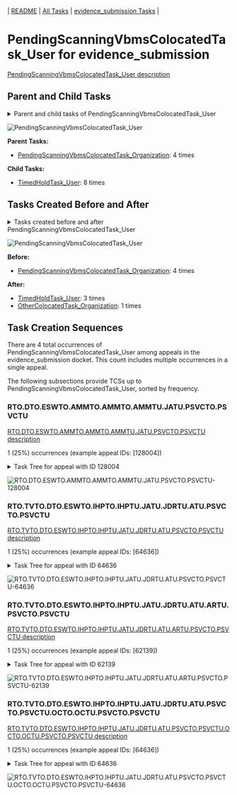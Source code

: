 <!-- DO NOT EDIT THIS FILE.  This file is autogenerated. -->
| [README](../README.md) | [All Tasks](../alltasks.md) | [evidence_submission Tasks](tasklist.md) |

# PendingScanningVbmsColocatedTask_User for evidence_submission

[PendingScanningVbmsColocatedTask_User description](../descr/PendingScanningVbmsColocatedTask_User.md)

## Parent and Child Tasks

<details><summary markdown='span'>Parent and child tasks of PendingScanningVbmsColocatedTask_User
</summary>

```
digraph G {
rankdir=LR;
node [shape=box]
"PendingScanningVbmsColocatedTask_User" -> "TimedHoldTask_User" [label=8]
"PendingScanningVbmsColocatedTask_Organization" -> "PendingScanningVbmsColocatedTask_User" [label=4]
}
```
</details>

![PendingScanningVbmsColocatedTask_User](dot/PendingScanningVbmsColocatedTask_User-parentchild.dot.png)

**Parent Tasks:**

   * [PendingScanningVbmsColocatedTask_Organization](PendingScanningVbmsColocatedTask_Organization.md): 4 times

**Child Tasks:**

   * [TimedHoldTask_User](TimedHoldTask_User.md): 8 times

## Tasks Created Before and After

<details><summary markdown='span'>Tasks created before and after PendingScanningVbmsColocatedTask_User</summary>

```
digraph G {
rankdir=LR;

"PendingScanningVbmsColocatedTask_User" -> "TimedHoldTask_User" [label=3]
"PendingScanningVbmsColocatedTask_User" -> "OtherColocatedTask_Organization" [label=1]
"PendingScanningVbmsColocatedTask_Organization" -> "PendingScanningVbmsColocatedTask_User" [label=4]
}
```
</details>

![PendingScanningVbmsColocatedTask_User](dot/PendingScanningVbmsColocatedTask_User.dot.png)

**Before:**

   * [PendingScanningVbmsColocatedTask_Organization](PendingScanningVbmsColocatedTask_Organization.md): 4 times

**After:**

   * [TimedHoldTask_User](TimedHoldTask_User.md): 3 times
   * [OtherColocatedTask_Organization](OtherColocatedTask_Organization.md): 1 times

## Task Creation Sequences

There are 4 total occurrences of PendingScanningVbmsColocatedTask_User among appeals in the evidence_submission docket.  This count includes multiple occurrences in a single appeal.

The following subsections provide TCSs up to PendingScanningVbmsColocatedTask_User, sorted by frequency.

### RTO.DTO.ESWTO.AMMTO.AMMTO.AMMTU.JATU.PSVCTO.PSVCTU

[RTO.DTO.ESWTO.AMMTO.AMMTO.AMMTU.JATU.PSVCTO.PSVCTU description](../descr/RTO.DTO.ESWTO.AMMTO.AMMTO.AMMTU.JATU.PSVCTO.PSVCTU.md)

1 (25%) occurrences (example appeal IDs: [128004])

<details><summary markdown='span'>Task Tree for appeal with ID 128004</summary>

```
@startuml
skinparam {
  ObjectBorderColor #555
  ObjectBorderThickness 0
  ObjectFontStyle bold
  ObjectFontSize 14
  ObjectAttributeFontColor #333
  ObjectAttributeFontSize 12
}
  object 0.RootTask #8dd3c7 {
Organization
}
  object 1.DistributionTask #ffffb3 {
Organization
}
  object 2.EvidenceSubmissionWindowTask #fccde5 {
Organization
}
  object 3.AodMotionMailTask #d9d9d9 {
Organization
}
  object 4.AodMotionMailTask #d9d9d9 {
Organization
}
  object 5.AodMotionMailTask #d9d9d9 {
User
}
  object 6.JudgeAssignTask #ccebc5 {
User
}
  object 7.JudgeDecisionReviewTask #d9d9d9 {
User
}
  object 8.AttorneyTask #bc80bd {
User
}
  object 9.PendingScanningVbmsColocatedTask #fccde5 {
Organization
}
  object 10.PendingScanningVbmsColocatedTask #fccde5 {
User  <back:white>    </back>
}
  object 11.TimedHoldTask #fccde5 {
User
}
  object 12.TimedHoldTask #fccde5 {
User
}
  object 13.JudgeAssignTask #ccebc5 {
User
}
  object 14.JudgeAssignTask #ccebc5 {
User
}
  object 15.JudgeDecisionReviewTask #d9d9d9 {
User
}
  object 16.AttorneyTask #bc80bd {
User
}
  object 17.MissingRecordsColocatedTask #bebada {
Organization
}
  object 18.MissingRecordsColocatedTask #bebada {
User
}
  object 19.MissingRecordsColocatedTask #bebada {
User
}
  object 20.TimedHoldTask #fccde5 {
User
}
0.RootTask -- 1.DistributionTask
1.DistributionTask -- 2.EvidenceSubmissionWindowTask
0.RootTask -- 3.AodMotionMailTask
3.AodMotionMailTask -- 4.AodMotionMailTask
4.AodMotionMailTask -- 5.AodMotionMailTask
0.RootTask -- 6.JudgeAssignTask
0.RootTask -- 7.JudgeDecisionReviewTask
7.JudgeDecisionReviewTask -- 8.AttorneyTask
8.AttorneyTask -- 9.PendingScanningVbmsColocatedTask
9.PendingScanningVbmsColocatedTask -- 10.PendingScanningVbmsColocatedTask
10.PendingScanningVbmsColocatedTask -- 11.TimedHoldTask
10.PendingScanningVbmsColocatedTask -- 12.TimedHoldTask
0.RootTask -- 13.JudgeAssignTask
0.RootTask -- 14.JudgeAssignTask
0.RootTask -- 15.JudgeDecisionReviewTask
15.JudgeDecisionReviewTask -- 16.AttorneyTask
16.AttorneyTask -- 17.MissingRecordsColocatedTask
17.MissingRecordsColocatedTask -- 18.MissingRecordsColocatedTask
17.MissingRecordsColocatedTask -- 19.MissingRecordsColocatedTask
19.MissingRecordsColocatedTask -- 20.TimedHoldTask
@enduml
```
</details>

![RTO.DTO.ESWTO.AMMTO.AMMTO.AMMTU.JATU.PSVCTO.PSVCTU-128004](uml/RTO.DTO.ESWTO.AMMTO.AMMTO.AMMTU.JATU.PSVCTO.PSVCTU-128004.png)

### RTO.TVTO.DTO.ESWTO.IHPTO.IHPTU.JATU.JDRTU.ATU.PSVCTO.PSVCTU

[RTO.TVTO.DTO.ESWTO.IHPTO.IHPTU.JATU.JDRTU.ATU.PSVCTO.PSVCTU description](../descr/RTO.TVTO.DTO.ESWTO.IHPTO.IHPTU.JATU.JDRTU.ATU.PSVCTO.PSVCTU.md)

1 (25%) occurrences (example appeal IDs: [64636])

<details><summary markdown='span'>Task Tree for appeal with ID 64636</summary>

```
@startuml
skinparam {
  ObjectBorderColor #555
  ObjectBorderThickness 0
  ObjectFontStyle bold
  ObjectFontSize 14
  ObjectAttributeFontColor #333
  ObjectAttributeFontSize 12
}
  object 0.RootTask #8dd3c7 {
Organization
}
  object 1.TrackVeteranTask #bebada {
Organization
}
  object 2.DistributionTask #ffffb3 {
Organization
}
  object 3.EvidenceSubmissionWindowTask #fccde5 {
Organization
}
  object 4.InformalHearingPresentationTask #fdb462 {
Organization
}
  object 5.InformalHearingPresentationTask #fdb462 {
User
}
  object 6.InformalHearingPresentationTask #fdb462 {
User
}
  object 7.JudgeAssignTask #ccebc5 {
User
}
  object 8.JudgeDecisionReviewTask #d9d9d9 {
User
}
  object 9.AttorneyTask #bc80bd {
User
}
  object 10.PendingScanningVbmsColocatedTask #fccde5 {
Organization
}
  object 11.PendingScanningVbmsColocatedTask #fccde5 {
User  <back:white>    </back>
}
  object 12.OtherColocatedTask #80b1d3 {
Organization
}
  object 13.OtherColocatedTask #80b1d3 {
User
}
  object 14.PendingScanningVbmsColocatedTask #fccde5 {
Organization
}
  object 15.PendingScanningVbmsColocatedTask #fccde5 {
User  <back:white>    </back>
}
  object 16.TimedHoldTask #fccde5 {
User
}
  object 17.TimedHoldTask #fccde5 {
User
}
  object 18.TimedHoldTask #fccde5 {
User
}
  object 19.TimedHoldTask #fccde5 {
User
}
  object 20.TimedHoldTask #fccde5 {
User
}
  object 21.TrackVeteranTask #bebada {
Organization
}
0.RootTask -- 1.TrackVeteranTask
0.RootTask -- 2.DistributionTask
2.DistributionTask -- 3.EvidenceSubmissionWindowTask
2.DistributionTask -- 4.InformalHearingPresentationTask
4.InformalHearingPresentationTask -- 5.InformalHearingPresentationTask
4.InformalHearingPresentationTask -- 6.InformalHearingPresentationTask
0.RootTask -- 7.JudgeAssignTask
0.RootTask -- 8.JudgeDecisionReviewTask
8.JudgeDecisionReviewTask -- 9.AttorneyTask
9.AttorneyTask -- 10.PendingScanningVbmsColocatedTask
10.PendingScanningVbmsColocatedTask -- 11.PendingScanningVbmsColocatedTask
9.AttorneyTask -- 12.OtherColocatedTask
12.OtherColocatedTask -- 13.OtherColocatedTask
9.AttorneyTask -- 14.PendingScanningVbmsColocatedTask
14.PendingScanningVbmsColocatedTask -- 15.PendingScanningVbmsColocatedTask
15.PendingScanningVbmsColocatedTask -- 16.TimedHoldTask
15.PendingScanningVbmsColocatedTask -- 17.TimedHoldTask
15.PendingScanningVbmsColocatedTask -- 18.TimedHoldTask
15.PendingScanningVbmsColocatedTask -- 19.TimedHoldTask
15.PendingScanningVbmsColocatedTask -- 20.TimedHoldTask
0.RootTask -- 21.TrackVeteranTask
@enduml
```
</details>

![RTO.TVTO.DTO.ESWTO.IHPTO.IHPTU.JATU.JDRTU.ATU.PSVCTO.PSVCTU-64636](uml/RTO.TVTO.DTO.ESWTO.IHPTO.IHPTU.JATU.JDRTU.ATU.PSVCTO.PSVCTU-64636.png)

### RTO.TVTO.DTO.ESWTO.IHPTO.IHPTU.JATU.JDRTU.ATU.ARTU.PSVCTO.PSVCTU

[RTO.TVTO.DTO.ESWTO.IHPTO.IHPTU.JATU.JDRTU.ATU.ARTU.PSVCTO.PSVCTU description](../descr/RTO.TVTO.DTO.ESWTO.IHPTO.IHPTU.JATU.JDRTU.ATU.ARTU.PSVCTO.PSVCTU.md)

1 (25%) occurrences (example appeal IDs: [62139])

<details><summary markdown='span'>Task Tree for appeal with ID 62139</summary>

```
@startuml
skinparam {
  ObjectBorderColor #555
  ObjectBorderThickness 0
  ObjectFontStyle bold
  ObjectFontSize 14
  ObjectAttributeFontColor #333
  ObjectAttributeFontSize 12
}
  object 0.RootTask #8dd3c7 {
Organization
}
  object 1.TrackVeteranTask #bebada {
Organization
}
  object 2.DistributionTask #ffffb3 {
Organization
}
  object 3.EvidenceSubmissionWindowTask #fccde5 {
Organization
}
  object 4.InformalHearingPresentationTask #fdb462 {
Organization
}
  object 5.InformalHearingPresentationTask #fdb462 {
User
}
  object 6.InformalHearingPresentationTask #fdb462 {
User
}
  object 7.JudgeAssignTask #ccebc5 {
User
}
  object 8.JudgeDecisionReviewTask #d9d9d9 {
User
}
  object 9.AttorneyTask #bc80bd {
User
}
  object 10.AttorneyRewriteTask #b3de69 {
User
}
  object 11.PendingScanningVbmsColocatedTask #fccde5 {
Organization
}
  object 12.PendingScanningVbmsColocatedTask #fccde5 {
User  <back:white>    </back>
}
  object 13.PendingScanningVbmsColocatedTask #fccde5 {
User  <back:white>    </back>
}
  object 14.TimedHoldTask #fccde5 {
User
}
  object 15.TimedHoldTask #fccde5 {
User
}
  object 16.BvaDispatchTask #b3de69 {
Organization
}
  object 17.BvaDispatchTask #b3de69 {
User
}
0.RootTask -- 1.TrackVeteranTask
0.RootTask -- 2.DistributionTask
2.DistributionTask -- 3.EvidenceSubmissionWindowTask
2.DistributionTask -- 4.InformalHearingPresentationTask
4.InformalHearingPresentationTask -- 5.InformalHearingPresentationTask
4.InformalHearingPresentationTask -- 6.InformalHearingPresentationTask
0.RootTask -- 7.JudgeAssignTask
0.RootTask -- 8.JudgeDecisionReviewTask
8.JudgeDecisionReviewTask -- 9.AttorneyTask
8.JudgeDecisionReviewTask -- 10.AttorneyRewriteTask
10.AttorneyRewriteTask -- 11.PendingScanningVbmsColocatedTask
11.PendingScanningVbmsColocatedTask -- 12.PendingScanningVbmsColocatedTask
11.PendingScanningVbmsColocatedTask -- 13.PendingScanningVbmsColocatedTask
13.PendingScanningVbmsColocatedTask -- 14.TimedHoldTask
13.PendingScanningVbmsColocatedTask -- 15.TimedHoldTask
0.RootTask -- 16.BvaDispatchTask
16.BvaDispatchTask -- 17.BvaDispatchTask
@enduml
```
</details>

![RTO.TVTO.DTO.ESWTO.IHPTO.IHPTU.JATU.JDRTU.ATU.ARTU.PSVCTO.PSVCTU-62139](uml/RTO.TVTO.DTO.ESWTO.IHPTO.IHPTU.JATU.JDRTU.ATU.ARTU.PSVCTO.PSVCTU-62139.png)

### RTO.TVTO.DTO.ESWTO.IHPTO.IHPTU.JATU.JDRTU.ATU.PSVCTO.PSVCTU.OCTO.OCTU.PSVCTO.PSVCTU

[RTO.TVTO.DTO.ESWTO.IHPTO.IHPTU.JATU.JDRTU.ATU.PSVCTO.PSVCTU.OCTO.OCTU.PSVCTO.PSVCTU description](../descr/RTO.TVTO.DTO.ESWTO.IHPTO.IHPTU.JATU.JDRTU.ATU.PSVCTO.PSVCTU.OCTO.OCTU.PSVCTO.PSVCTU.md)

1 (25%) occurrences (example appeal IDs: [64636])

<details><summary markdown='span'>Task Tree for appeal with ID 64636</summary>

```
@startuml
skinparam {
  ObjectBorderColor #555
  ObjectBorderThickness 0
  ObjectFontStyle bold
  ObjectFontSize 14
  ObjectAttributeFontColor #333
  ObjectAttributeFontSize 12
}
  object 0.RootTask #8dd3c7 {
Organization
}
  object 1.TrackVeteranTask #bebada {
Organization
}
  object 2.DistributionTask #ffffb3 {
Organization
}
  object 3.EvidenceSubmissionWindowTask #fccde5 {
Organization
}
  object 4.InformalHearingPresentationTask #fdb462 {
Organization
}
  object 5.InformalHearingPresentationTask #fdb462 {
User
}
  object 6.InformalHearingPresentationTask #fdb462 {
User
}
  object 7.JudgeAssignTask #ccebc5 {
User
}
  object 8.JudgeDecisionReviewTask #d9d9d9 {
User
}
  object 9.AttorneyTask #bc80bd {
User
}
  object 10.PendingScanningVbmsColocatedTask #fccde5 {
Organization
}
  object 11.PendingScanningVbmsColocatedTask #fccde5 {
User  <back:white>    </back>
}
  object 12.OtherColocatedTask #80b1d3 {
Organization
}
  object 13.OtherColocatedTask #80b1d3 {
User
}
  object 14.PendingScanningVbmsColocatedTask #fccde5 {
Organization
}
  object 15.PendingScanningVbmsColocatedTask #fccde5 {
User  <back:white>    </back>
}
  object 16.TimedHoldTask #fccde5 {
User
}
  object 17.TimedHoldTask #fccde5 {
User
}
  object 18.TimedHoldTask #fccde5 {
User
}
  object 19.TimedHoldTask #fccde5 {
User
}
  object 20.TimedHoldTask #fccde5 {
User
}
  object 21.TrackVeteranTask #bebada {
Organization
}
0.RootTask -- 1.TrackVeteranTask
0.RootTask -- 2.DistributionTask
2.DistributionTask -- 3.EvidenceSubmissionWindowTask
2.DistributionTask -- 4.InformalHearingPresentationTask
4.InformalHearingPresentationTask -- 5.InformalHearingPresentationTask
4.InformalHearingPresentationTask -- 6.InformalHearingPresentationTask
0.RootTask -- 7.JudgeAssignTask
0.RootTask -- 8.JudgeDecisionReviewTask
8.JudgeDecisionReviewTask -- 9.AttorneyTask
9.AttorneyTask -- 10.PendingScanningVbmsColocatedTask
10.PendingScanningVbmsColocatedTask -- 11.PendingScanningVbmsColocatedTask
9.AttorneyTask -- 12.OtherColocatedTask
12.OtherColocatedTask -- 13.OtherColocatedTask
9.AttorneyTask -- 14.PendingScanningVbmsColocatedTask
14.PendingScanningVbmsColocatedTask -- 15.PendingScanningVbmsColocatedTask
15.PendingScanningVbmsColocatedTask -- 16.TimedHoldTask
15.PendingScanningVbmsColocatedTask -- 17.TimedHoldTask
15.PendingScanningVbmsColocatedTask -- 18.TimedHoldTask
15.PendingScanningVbmsColocatedTask -- 19.TimedHoldTask
15.PendingScanningVbmsColocatedTask -- 20.TimedHoldTask
0.RootTask -- 21.TrackVeteranTask
@enduml
```
</details>

![RTO.TVTO.DTO.ESWTO.IHPTO.IHPTU.JATU.JDRTU.ATU.PSVCTO.PSVCTU.OCTO.OCTU.PSVCTO.PSVCTU-64636](uml/RTO.TVTO.DTO.ESWTO.IHPTO.IHPTU.JATU.JDRTU.ATU.PSVCTO.PSVCTU.OCTO.OCTU.PSVCTO.PSVCTU-64636.png)

